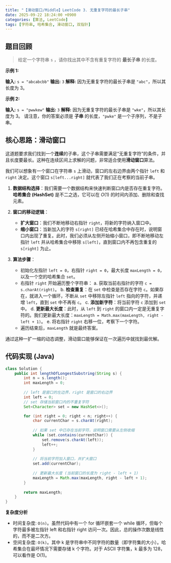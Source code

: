```yaml
---
title: "【滑动窗口/Middle】LeetCode 3. 无重复字符的最长子串"
date: 2025-09-22 18:24:00 +0900
categories: [算法, LeetCode]
tags: [字符串, 哈希集合, 滑动窗口, 双指针]
---
```


## 题目回顾

> 给定一个字符串 `s` ，请你找出其中不含有重复字符的 **最长子串** 的长度。

**示例 1:**

**输入:** `s = "abcabcbb"`
**输出:** `3`
**解释:** 因为无重复字符的最长子串是 `"abc"`，所以其长度为 3。

**示例 2:**

**输入:** `s = "pwwkew"`
**输出:** `3`
**解释:** 因为无重复字符的最长子串是 `"wke"`，所以其长度为 3。
请注意，你的答案必须是 **子串** 的长度，`"pwke"` 是一个子序列，不是子串。

## 核心思路：滑动窗口

这道题要求我们找到一个**连续**的子串，这个子串需要满足“无重复字符”的条件，并且长度要最长。这种在连续区间上求解的问题，非常适合使用**滑动窗口**算法。

我们可以想象有一个窗口在字符串 `s` 上滑动，窗口的左右边界由两个指针 `left` 和 `right` 决定。这个窗口 `s[left...right]` 就代表了我们正在考察的当前子串。

1.  **数据结构选择**：我们需要一个数据结构来快速判断窗口内是否存在重复字符。**哈希集合 (HashSet)** 是不二之选，它可以在 $O(1)$ 的时间内添加、删除和查找元素。

2.  **窗口的移动逻辑**：
    * **扩大窗口**：我们不断地移动右指针 `right`，将新的字符纳入窗口中。
    * **缩小窗口**：当新加入的字符 `s[right]` 已经在哈希集合中存在时，说明窗口内出现了重复。此时，我们必须从左侧开始缩小窗口，即不断地移动左指针 `left` 并从哈希集合中移除 `s[left]`，直到窗口内不再包含重复的 `s[right]` 为止。

3.  **算法步骤**：
    * 初始化左指针 `left = 0`，右指针 `right = 0`，最大长度 `maxLength = 0`，以及一个空的哈希集合 `set`。
    * 右指针 `right` 开始遍历整个字符串：
        a.  获取当前右指针的字符 `c = s.charAt(right)`。
        b.  **检查重复**：在 `set` 中检查是否存在字符 `c`。如果存在，就进入一个循环，不断从 `set` 中移除左指针 `left` 指向的字符，并递增 `left`，直到 `set` 中不再有 `c`。
        c.  **添加新字符**：将当前字符 `c` 添加到 `set` 中。
        d.  **更新最大长度**：此时，从 `left` 到 `right` 的窗口内一定是无重复字符的。我们更新最大长度：`maxLength = Math.max(maxLength, right - left + 1)`。
        e.  将右指针 `right` 右移一位，考察下一个字符。
    * 遍历结束后，`maxLength` 就是最终答案。

通过这种一扩一缩的动态调整，滑动窗口能够保证在一次遍历中就找到最优解。

## 代码实现 (Java)

```java
class Solution {
    public int lengthOfLongestSubstring(String s) {
        int n = s.length();
        int maxLength = 0;
        
        // left 是窗口的左边界，right 是窗口的右边界
        int left = 0;
        // set 存储当前窗口内的不重复字符
        Set<Character> set = new HashSet<>();

        for (int right = 0; right < n; right++) {
            char currentChar = s.charAt(right);
            
            // 如果 set 中已存在当前字符，说明窗口需要从左侧收缩
            while (set.contains(currentChar)) {
                set.remove(s.charAt(left));
                left++;
            }
            
            // 将当前字符加入窗口，并扩大窗口
            set.add(currentChar);
            
            // 更新最大长度 (当前窗口的长度为 right - left + 1)
            maxLength = Math.max(maxLength, right - left + 1);
        }
        
        return maxLength;
    }
}
```
**复杂度分析**
- 时间复杂度: `O(n)`。虽然代码中有一个 for 循环嵌套一个 while 循环，但每个字符最多被左指针 left 和右指针 right 访问一次。因此，总的操作次数是线性的，而不是二次方。
- 空间复杂度: `O(k)`。其中 k 是字符串中不同字符的数量（即字符集的大小）。哈希集合在最坏情况下需要存储 k 个字符。对于 ASCII 字符集，k 最多为 128，可以看作是 O(1)。

